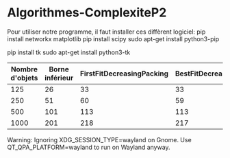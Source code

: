 # Algorithmes-ComplexiteP2

Pour utiliser notre programme, il faut installer ces diffèrent logiciel: 
pip install networkx matplotlib
pip install scipy
sudo apt-get install python3-pip

pip install tk
sudo apt-get install python3-tk



| Nombre d'objets | Borne inférieur           | FirstFitDecreasingPacking | BestFitDecreasingPacking  | DsaturWithFFDpacking      | DsaturWithBFDpacking      | 
|-----------------|---------------------------|---------------------------|---------------------------|---------------------------|---------------------------|
| 125             | 26                        | 33                        | 33                        | 28                        | 28                        |
| 250             | 51                        | 60                        | 59                        | 56                        | 56                        |
| 500             | 101                       | 113                       | 113                       | 110                       | 110                       |
| 1000            | 201                       | 218                       | 217                       | 219                       | 221                       |
Warning: Ignoring XDG_SESSION_TYPE=wayland on Gnome. Use QT_QPA_PLATFORM=wayland to run on Wayland anyway.

